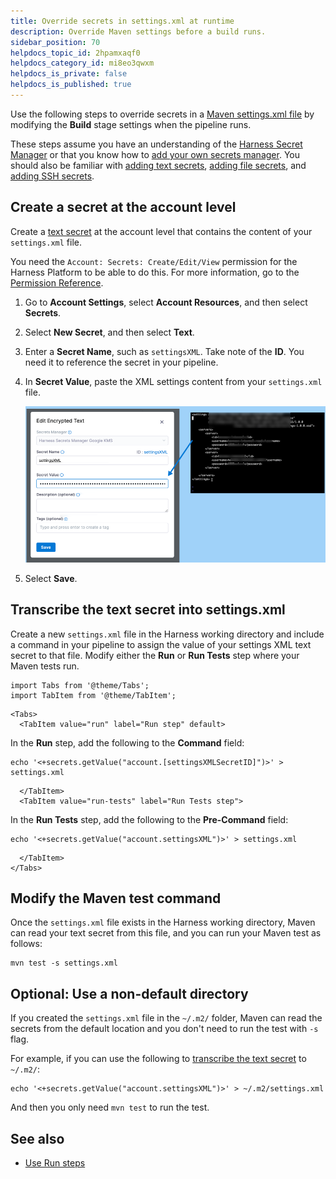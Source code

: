 ```yaml
---
title: Override secrets in settings.xml at runtime
description: Override Maven settings before a build runs.
sidebar_position: 70
helpdocs_topic_id: 2hpamxaqf0
helpdocs_category_id: mi8eo3qwxm
helpdocs_is_private: false
helpdocs_is_published: true
---
```


Use the following steps to override secrets in a [Maven settings.xml file](https://maven.apache.org/settings.html) by modifying the **Build** stage settings when the pipeline runs.

These steps assume you have an understanding of the [Harness Secret Manager](/docs/platform/tecrets/tecrets-management/harness-secret-manager-overview) or that you know how to [add your own secrets manager](/docs/platform/tecrets/tecrets-management/add-secrets-manager). You should also be familiar with [adding text secrets](/docs/platform/tecrets/add-use-text-secrets), [adding file secrets](/docs/platform/tecrets/add-file-secrets), and [adding SSH secrets](/docs/platform/tecrets/add-use-ssh-secrets).

## Create a secret at the account level

Create a [text secret](/docs/platform/tecrets/add-use-text-secrets) at the account level that contains the content of your `settings.xml` file.

You need the `Account: Secrets: Create/Edit/View` permission for the Harness Platform to be able to do this. For more information, go to the [Permission Reference](/docs/platform/role-based-access-control/permissions-reference).

1. Go to **Account Settings**, select **Account Resources**, and then select **Secrets**.
2. Select **New Secret**, and then select **Text**.
1. Enter a **Secret Name**, such as `settingsXML`. Take note of the **ID**. You need it to reference the secret in your pipeline.
4. In **Secret Value**, paste the XML settings content from your `settings.xml` file.

   ![](./static/modify-and-override-build-settings-before-a-build-09.png)

5. Select **Save**.

## Transcribe the text secret into settings.xml

Create a new `settings.xml` file in the Harness working directory and include a command in your pipeline to assign the value of your settings XML text secret to that file. Modify either the **Run** or **Run Tests** step where your Maven tests run.

```mdx-code-block
import Tabs from '@theme/Tabs';
import TabItem from '@theme/TabItem';
```
```mdx-code-block
<Tabs>
  <TabItem value="run" label="Run step" default>
```

In the **Run** step, add the following to the **Command** field:

```
echo '<+secrets.getValue("account.[settingsXMLSecretID]")>' > settings.xml
```

```mdx-code-block
  </TabItem>
  <TabItem value="run-tests" label="Run Tests step">
```

In the **Run Tests** step, add the following to the **Pre-Command** field:

 ```
 echo '<+secrets.getValue("account.settingsXML")>' > settings.xml
 ```

```mdx-code-block
  </TabItem>
</Tabs>
```

## Modify the Maven test command

Once the `settings.xml` file exists in the Harness working directory, Maven can read your text secret from this file, and you can run your Maven test as follows:

```
mvn test -s settings.xml
```

## Optional: Use a non-default directory

If you created the `settings.xml` file in the `~/.m2/` folder, Maven can read the secrets from the default location and you don't need to run the test with `-s` flag.

For example, if you can use the following to [transcribe the text secret](#transcribe-the-text-secret-into-settingsxml) to `~/.m2/`:

```
echo '<+secrets.getValue("account.settingsXML")>' > ~/.m2/settings.xml
```

And then you only need `mvn test` to run the test.

## See also

* [Use Run steps](../run-ci-scripts/run-step-settings.md)
